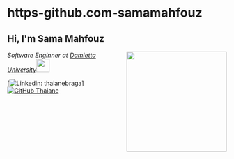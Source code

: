 # https-github.com-samamahfouz
<h2> Hi, I'm Sama Mahfouz </h2>
<img align='right' src="https://media.giphy.com/media/ieyl9zmCjO4b4t6qoY/giphy.gif" width="230">
<p><em>Software Enginner at <a href="http://www.unb.br">Damietta University</a><img src="https://media.giphy.com/media/WUlplcMpOCEmTGBtBW/giphy.gif" width="30"> 
</em></p>


[![Linkedin: thaianebraga](https://www.linkedin.com/in/sama-mahfouz-b19119291/)]
[![GitHub Thaiane](https://img.shields.io/github/followers/thaiane?label=follow&style=social)](https://github.com/Thaiane)


